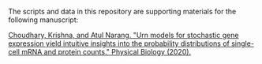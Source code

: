 The scripts and data in this repository are supporting materials for the following manuscript:

[Choudhary, Krishna, and Atul Narang. "Urn models for stochastic gene expression yield intuitive insights into the probability distributions of single-cell mRNA and protein counts." Physical Biology (2020).](https://iopscience.iop.org/article/10.1088/1478-3975/aba50f/meta)
